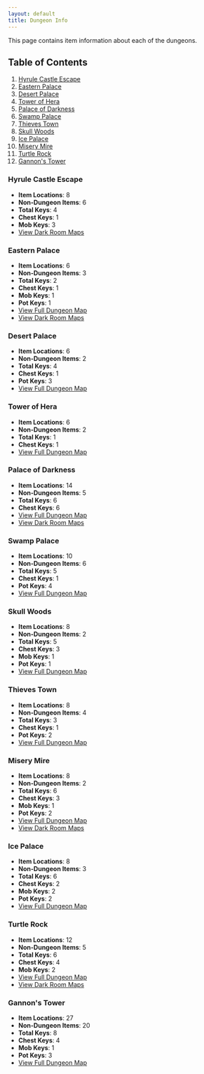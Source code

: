 ```yaml
---
layout: default
title: Dungeon Info
---
```


This page contains item information about each of the dungeons.


## Table of Contents
1. [Hyrule Castle Escape](#hyrule-castle-escape)
2. [Eastern Palace](#eastern-palace)
3. [Desert Palace](#desert-palace)
4. [Tower of Hera](#tower-of-hera)
5. [Palace of Darkness](#palace-of-darkness)
6. [Swamp Palace](#swamp-palace)
7. [Thieves Town](#thieves-town)
8. [Skull Woods](#skull-woods)
9. [Ice Palace](#ice-palace)
10. [Misery Mire](#misery-mire)
11. [Turtle Rock](#turtle-rock)
12. [Gannon's Tower](#gannons-tower)

### Hyrule Castle Escape
- **Item Locations**: 8
- **Non-Dungeon Items**: 6
- **Total Keys**: 4
- **Chest Keys**: 1
- **Mob Keys**: 3
- [View Dark Room Maps](dark-room-maps.md#hyrule-castle-escape)

### Eastern Palace
- **Item Locations**: 6
- **Non-Dungeon Items**: 3
- **Total Keys**: 2
- **Chest Keys**: 1
- **Mob Keys**: 1
- **Pot Keys**: 1
- [View Full Dungeon Map](full-dungeon-maps.md#eastern-palace)
- [View Dark Room Maps](dark-room-maps.md#eastern-palace)

### Desert Palace
- **Item Locations**: 6
- **Non-Dungeon Items**: 2 
- **Total Keys**: 4
- **Chest Keys**: 1
- **Pot Keys**: 3
- [View Full Dungeon Map](full-dungeon-maps.md#desert-palace)

### Tower of Hera
- **Item Locations**: 6 
- **Non-Dungeon Items**: 2
- **Total Keys**: 1
- **Chest Keys**: 1
- [View Full Dungeon Map](full-dungeon-maps.md#tower-of-hera)

### Palace of Darkness
- **Item Locations**: 14
- **Non-Dungeon Items**: 5
- **Total Keys**: 6
- **Chest Keys**: 6
- [View Full Dungeon Map](full-dungeon-maps.md#palace-of-darkness)
- [View Dark Room Maps](dark-room-maps.md#palace-of-darkness)

### Swamp Palace
- **Item Locations**: 10
- **Non-Dungeon Items**: 6
- **Total Keys**: 5
- **Chest Keys**: 1
- **Pot Keys**: 4
- [View Full Dungeon Map](full-dungeon-maps.md#swamp-palace)

### Skull Woods
- **Item Locations**: 8
- **Non-Dungeon Items**: 2
- **Total Keys**: 5
- **Chest Keys**: 3
- **Mob Keys**: 1
- **Pot Keys**: 1
- [View Full Dungeon Map](full-dungeon-maps.md#skull-woods)

### Thieves Town
- **Item Locations**: 8
- **Non-Dungeon Items**: 4
- **Total Keys**: 3
- **Chest Keys**: 1
- **Pot Keys**: 2
- [View Full Dungeon Map](full-dungeon-maps.md#thieves-town)

### Misery Mire
- **Item Locations**: 8
- **Non-Dungeon Items**: 2
- **Total Keys**: 6
- **Chest Keys**: 3
- **Mob Keys**: 1
- **Pot Keys**: 2
- [View Full Dungeon Map](full-dungeon-maps.md#misery-mire)
- [View Dark Room Maps](dark-room-maps.md#misery-mire)

### Ice Palace
- **Item Locations**: 8
- **Non-Dungeon Items**: 3
- **Total Keys**: 6
- **Chest Keys**: 2
- **Mob Keys**: 2
- **Pot Keys**: 2
- [View Full Dungeon Map](full-dungeon-maps.md#ice-palace)
  
### Turtle Rock
- **Item Locations**: 12
- **Non-Dungeon Items**: 5 
- **Total Keys**: 6
- **Chest Keys**: 4
- **Mob Keys**: 2
- [View Full Dungeon Map](full-dungeon-maps.md#turtle-rock)
- [View Dark Room Maps](dark-room-maps.md#turtle-rock)

### Gannon's Tower
- **Item Locations**: 27
- **Non-Dungeon Items**: 20
- **Total Keys**: 8
- **Chest Keys**: 4
- **Mob Keys**: 1
- **Pot Keys**: 3
- [View Full Dungeon Map](full-dungeon-maps.md#gannons-tower)